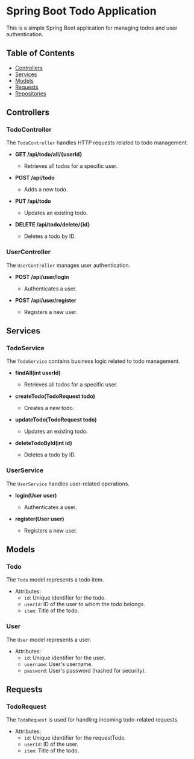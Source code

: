 # Spring Boot Todo Application

This is a simple Spring Boot application for managing todos and user authentication.

## Table of Contents

- [Controllers](#controllers)
- [Services](#services)
- [Models](#models)
- [Requests](#requests)
- [Repositories](#repositories)

## Controllers

### TodoController

The `TodoController` handles HTTP requests related to todo management.

- **GET /api/todo/all/{userId}**
  - Retrieves all todos for a specific user.
  
- **POST /api/todo**
  - Adds a new todo.
  
- **PUT /api/todo**
  - Updates an existing todo.
  
- **DELETE /api/todo/delete/{id}**
  - Deletes a todo by ID.

### UserController

The `UserController` manages user authentication.

- **POST /api/user/login**
  - Authenticates a user.
  
- **POST /api/user/register**
  - Registers a new user.

## Services

### TodoService

The `TodoService` contains business logic related to todo management.

- **findAll(int userId)**
  - Retrieves all todos for a specific user.
  
- **createTodo(TodoRequest todo)**
  - Creates a new todo.
  
- **updateTodo(TodoRequest todo)**
  - Updates an existing todo.
  
- **deleteTodoById(int id)**
  - Deletes a todo by ID.

### UserService

The `UserService` handles user-related operations.

- **login(User user)**
  - Authenticates a user.
  
- **register(User user)**
  - Registers a new user.

## Models

### Todo

The `Todo` model represents a todo item.

- Attributes:
  - `id`: Unique identifier for the todo.
  - `userId`: ID of the user to whom the todo belongs.
  - `item`: Title of the todo.

### User

The `User` model represents a user.

- Attributes:
  - `id`: Unique identifier for the user.
  - `username`: User's username.
  - `password`: User's password (hashed for security).

## Requests

### TodoRequest

The `TodoRequest` is used for handling incoming todo-related requests.

- Attributes:
  - `id`: Unique identifier for the requestTodo.
  - `userId`: ID of the user.
  - `item`: Title of the todo.

